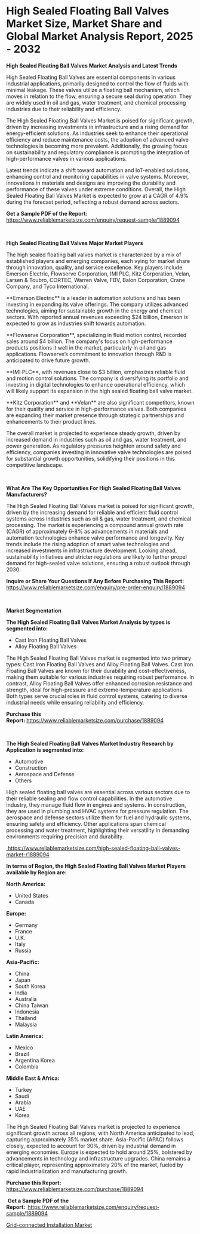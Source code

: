 <p><h1>High Sealed Floating Ball Valves Market Size, Market Share and Global Market Analysis Report, 2025 - 2032</h1></p><p><strong>High Sealed Floating Ball Valves Market Analysis and Latest Trends</strong></p>
<p><p>High Sealed Floating Ball Valves are essential components in various industrial applications, primarily designed to control the flow of fluids with minimal leakage. These valves utilize a floating ball mechanism, which moves in relation to the flow, ensuring a secure seal during operation. They are widely used in oil and gas, water treatment, and chemical processing industries due to their reliability and efficiency.</p><p>The High Sealed Floating Ball Valves Market is poised for significant growth, driven by increasing investments in infrastructure and a rising demand for energy-efficient solutions. As industries seek to enhance their operational efficiency and reduce maintenance costs, the adoption of advanced valve technologies is becoming more prevalent. Additionally, the growing focus on sustainability and regulatory compliance is prompting the integration of high-performance valves in various applications.</p><p>Latest trends indicate a shift toward automation and IoT-enabled solutions, enhancing control and monitoring capabilities in valve systems. Moreover, innovations in materials and designs are improving the durability and performance of these valves under extreme conditions. Overall, the High Sealed Floating Ball Valves Market is expected to grow at a CAGR of 4.9% during the forecast period, reflecting a robust demand across sectors.</p></p>
<p><strong>Get a Sample PDF of the Report:&nbsp;</strong> <a href="https://www.reliablemarketsize.com/enquiry/request-sample/1889094?utm_campaign=2520&utm_medium=2&utm_source=Github&utm_content=ia&utm_term=28032025&utm_id=high-sealed-floating-ball-valves">https://www.reliablemarketsize.com/enquiry/request-sample/1889094</a></p>
<p>&nbsp;</p>
<p><strong>High Sealed Floating Ball Valves Major Market Players</strong></p>
<p><p>The high sealed floating ball valves market is characterized by a mix of established players and emerging companies, each vying for market share through innovation, quality, and service excellence. Key players include Emerson Electric, Flowserve Corporation, IMI PLC, Kitz Corporation, Velan, Larsen & Toubro, CORTEC, Warren Valve, FBV, Balon Corporation, Crane Company, and Tyco International.</p><p>**Emerson Electric** is a leader in automation solutions and has been investing in expanding its valve offerings. The company utilizes advanced technologies, aiming for sustainable growth in the energy and chemical sectors. With reported annual revenues exceeding $24 billion, Emerson is expected to grow as industries shift towards automation.</p><p>**Flowserve Corporation**, specializing in fluid motion control, recorded sales around $4 billion. The company's focus on high-performance products positions it well in the market, particularly in oil and gas applications. Flowserve’s commitment to innovation through R&D is anticipated to drive future growth.</p><p>**IMI PLC**, with revenues close to $3 billion, emphasizes reliable fluid and motion control solutions. The company is diversifying its portfolio and investing in digital technologies to enhance operational efficiency, which will likely support its expansion in the high sealed floating ball valve market.</p><p>**Kitz Corporation** and **Velan** are also significant competitors, known for their quality and service in high-performance valves. Both companies are expanding their market presence through strategic partnerships and enhancements to their product lines.</p><p>The overall market is projected to experience steady growth, driven by increased demand in industries such as oil and gas, water treatment, and power generation. As regulatory pressures heighten around safety and efficiency, companies investing in innovative valve technologies are poised for substantial growth opportunities, solidifying their positions in this competitive landscape.</p></p>
<p>&nbsp;</p>
<p><strong>What Are The Key Opportunities For High Sealed Floating Ball Valves Manufacturers?</strong></p>
<p><p>The High Sealed Floating Ball Valves market is poised for significant growth, driven by the increasing demand for reliable and efficient fluid control systems across industries such as oil & gas, water treatment, and chemical processing. The market is experiencing a compound annual growth rate (CAGR) of approximately 6-8% as advancements in materials and automation technologies enhance valve performance and longevity. Key trends include the rising adoption of smart valve technologies and increased investments in infrastructure development. Looking ahead, sustainability initiatives and stricter regulations are likely to further propel demand for high-sealed valve solutions, ensuring a robust outlook through 2030.</p></p>
<p><strong>Inquire or Share Your Questions If Any Before Purchasing This Report:</strong> <a href="https://www.reliablemarketsize.com/enquiry/pre-order-enquiry/1889094?utm_campaign=2520&utm_medium=2&utm_source=Github&utm_content=ia&utm_term=28032025&utm_id=high-sealed-floating-ball-valves">https://www.reliablemarketsize.com/enquiry/pre-order-enquiry/1889094</a></p>
<p>&nbsp;</p>
<p><strong>Market Segmentation</strong></p>
<p><strong>The High Sealed Floating Ball Valves Market Analysis by types is segmented into:</strong></p>
<p><ul><li>Cast Iron Floating Ball Valves</li><li>Alloy Floating Ball Valves</li></ul></p>
<p><p>The High Sealed Floating Ball Valves market is segmented into two primary types: Cast Iron Floating Ball Valves and Alloy Floating Ball Valves. Cast Iron Floating Ball Valves are known for their durability and cost-effectiveness, making them suitable for various industries requiring robust performance. In contrast, Alloy Floating Ball Valves offer enhanced corrosion resistance and strength, ideal for high-pressure and extreme-temperature applications. Both types serve crucial roles in fluid control systems, catering to diverse industrial needs while ensuring reliability and efficiency.</p></p>
<p><strong>Purchase this Report:&nbsp;</strong><a href="https://www.reliablemarketsize.com/purchase/1889094?utm_campaign=2520&utm_medium=2&utm_source=Github&utm_content=ia&utm_term=28032025&utm_id=high-sealed-floating-ball-valves">https://www.reliablemarketsize.com/purchase/1889094</a></p>
<p>&nbsp;</p>
<p><strong>The High Sealed Floating Ball Valves Market Industry Research by Application is segmented into:</strong></p>
<p><ul><li>Automotive</li><li>Construction</li><li>Aerospace and Defense</li><li>Others</li></ul></p>
<p><p>High sealed floating ball valves are essential across various sectors due to their reliable sealing and flow control capabilities. In the automotive industry, they manage fluid flow in engines and systems. In construction, they are used in plumbing and HVAC systems for pressure regulation. The aerospace and defense sectors utilize them for fuel and hydraulic systems, ensuring safety and efficiency. Other applications span chemical processing and water treatment, highlighting their versatility in demanding environments requiring precision and durability.</p></p>
<p><a href="https://www.reliablemarketsize.com/high-sealed-floating-ball-valves-market-r1889094?utm_campaign=2520&utm_medium=2&utm_source=Github&utm_content=ia&utm_term=28032025&utm_id=high-sealed-floating-ball-valves">&nbsp;https://www.reliablemarketsize.com/high-sealed-floating-ball-valves-market-r1889094</a></p>
<p><strong>In terms of Region, the High Sealed Floating Ball Valves Market Players available by Region are:</strong></p>
<p>
    <p> <strong> North America: </strong>
        <ul>
            <li>United States</li>
            <li>Canada</li>
        </ul>
        </p> 
    <p> <strong> Europe: </strong>
        <ul>
            <li>Germany</li>
            <li>France</li>
            <li>U.K.</li>
            <li>Italy</li>
            <li>Russia</li>
        </ul>
        </p> 
    <p> <strong> Asia-Pacific: </strong>
        <ul>
            <li>China</li>
            <li>Japan</li>
            <li>South Korea</li>
            <li>India</li>
            <li>Australia</li>
            <li>China Taiwan</li>
            <li>Indonesia</li>
            <li>Thailand</li>
            <li>Malaysia</li>
        </ul>
        </p> 
    <p> <strong> Latin America: </strong>
        <ul>
            <li>Mexico</li>
            <li>Brazil</li>
            <li>Argentina Korea</li>
            <li>Colombia</li>
        </ul>
        </p> 
    <p> <strong> Middle East & Africa: </strong>
        <ul>
            <li>Turkey</li>
            <li>Saudi</li>
            <li>Arabia</li>
            <li>UAE</li>
            <li>Korea</li>
        </ul>
    </p>
    </p>
<p><p>The High Sealed Floating Ball Valves market is projected to experience significant growth across all regions, with North America anticipated to lead, capturing approximately 35% market share. Asia-Pacific (APAC) follows closely, expected to account for 30%, driven by industrial demand in emerging economies. Europe is expected to hold around 25%, bolstered by advancements in technology and infrastructure upgrades. China remains a critical player, representing approximately 20% of the market, fueled by rapid industrialization and manufacturing growth.</p></p>
<p><strong>Purchase this Report: </strong><a href="https://www.reliablemarketsize.com/purchase/1889094?utm_campaign=2520&utm_medium=2&utm_source=Github&utm_content=ia&utm_term=28032025&utm_id=high-sealed-floating-ball-valves">https://www.reliablemarketsize.com/purchase/1889094</a></p>
<p>&nbsp;<strong>Get a Sample PDF of the Report:&nbsp;&nbsp;</strong><a href="https://www.reliablemarketsize.com/enquiry/request-sample/1889094?utm_campaign=2520&utm_medium=2&utm_source=Github&utm_content=ia&utm_term=28032025&utm_id=high-sealed-floating-ball-valves">https://www.reliablemarketsize.com/enquiry/request-sample/1889094</a></p>
<p><strong></strong></p>
<p><p><a href="https://github.com/boitafbg/Market-Research-Report-List-1/blob/main/grid-connected-installation-market.md?utm_campaign=2520&utm_medium=2&utm_source=Github&utm_content=ia&utm_term=28032025&utm_id=high-sealed-floating-ball-valves">Grid-connected Installation Market</a></p></p>